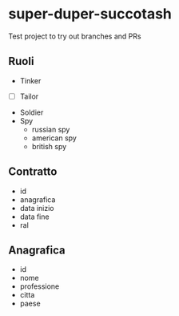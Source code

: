 # super-duper-succotash

Test project to try out branches and PRs

## Ruoli

- Tinker
- [ ] Tailor
- Soldier
- Spy
    - russian spy
    - american spy
    - british spy


## Contratto

- id
- anagrafica
- data inizio
- data fine
- ral

## Anagrafica

- id
- nome
- professione
- citta
- paese


